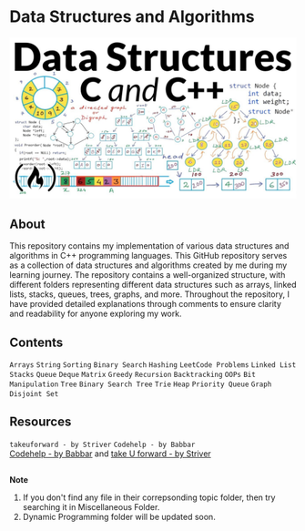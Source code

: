 # Data Structures and Algorithms
![img](https://github.com/dhruv-yadav-nitj/Complete-Data-Structures-Algorithms/blob/main/maxresdefault.jpg)
## About
This repository contains my implementation of various data structures and algorithms in C++ programming languages. This GitHub repository serves as a collection of data structures and algorithms created by me during my learning journey. The repository contains a well-organized structure, with different folders representing different data structures such as arrays, linked lists, stacks, queues, trees, graphs, and more. Throughout the repository, I have provided detailed explanations through comments to ensure clarity and readability for anyone exploring my work.

## Contents
`Arrays` `String` `Sorting` `Binary Search` `Hashing` `LeetCode Problems` `Linked List` `Stacks` `Queue` `Deque` `Matrix` `Greedy` `Recursion` `Backtracking` `OOPs` `Bit Manipulation` `Tree` `Binary Search Tree` `Trie` `Heap` `Priority Queue` `Graph` `Disjoint Set`

## Resources
`takeuforward - by Striver` `Codehelp - by Babbar` <br>
[Codehelp - by Babbar](https://www.youtube.com/@CodeHelp) and [take U forward - by Striver](https://www.youtube.com/@takeUforward)
##
<b>Note</b>
1. If you don't find any file in their correpsonding topic folder, then try searching it in Miscellaneous Folder.
2. Dynamic Programming folder will be updated soon.
